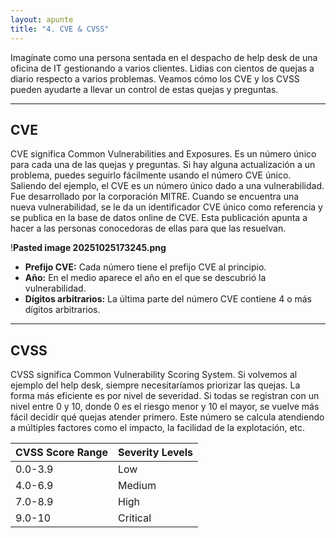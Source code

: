 ```yaml
---
layout: apunte
title: "4. CVE & CVSS"
---
```


Imagínate como una persona sentada en el despacho de help desk de una oficina de IT gestionando a varios clientes. Lidias con cientos de quejas a diario respecto a varios problemas. Veamos cómo los CVE y los CVSS pueden ayudarte a llevar un control de estas quejas y preguntas.

----------------------------------
<h2>CVE</h2>
CVE significa Common Vulnerabilities and Exposures. Es un número único para cada una de las quejas y preguntas. Si hay alguna actualización a un problema, puedes seguirlo fácilmente usando el número CVE único. Saliendo del ejemplo, el CVE es un número único dado a una vulnerabilidad. Fue desarrollado por la corporación MITRE. Cuando se encuentra una nueva vulnerabilidad, se le da un identificador CVE único como referencia y se publica en la base de datos online de CVE. Esta publicación apunta a hacer a las personas conocedoras de ellas para que las resuelvan.

!**Pasted image 20251025173245.png**
- **Prefijo CVE:** Cada número tiene el prefijo CVE al principio.
- **Año:** En el medio aparece el año en el que se descubrió la vulnerabilidad.
- **Dígitos arbitrarios:** La última parte del número CVE contiene 4 o más dígitos arbitrarios.

-----------------------------
<h2>CVSS</h2>
CVSS significa Common Vulnerability Scoring System. Si volvemos al ejemplo del help desk, siempre necesitaríamos priorizar las quejas. La forma más eficiente es por nivel de severidad. Si todas se registran con un nivel entre 0 y 10, donde 0 es el riesgo menor y 10 el mayor, se vuelve más fácil decidir qué quejas atender primero. Este número se calcula atendiendo a múltiples factores como el impacto, la facilidad de la explotación, etc.

|CVSS Score Range|Severity Levels|
|---|---|
|0.0-3.9|Low|
|4.0-6.9|Medium|
|7.0-8.9|High|
|9.0-10|Critical|
